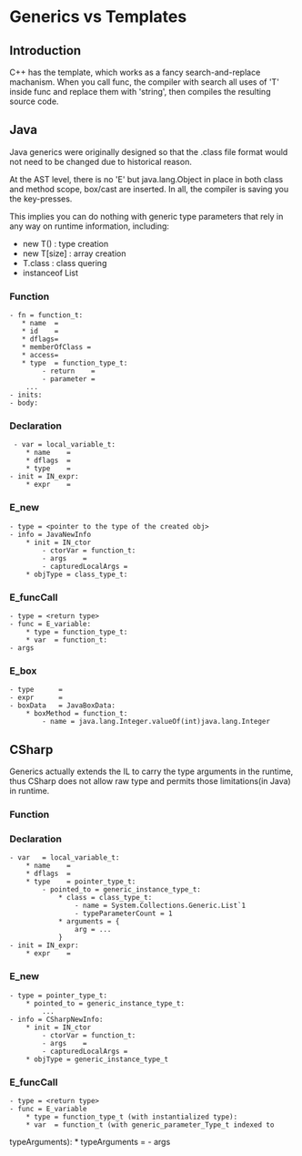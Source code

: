 # Generics vs Templates 

## Introduction

C++ has the template, which works as a fancy search-and-replace machanism.
When you call func<mytype>, the compiler with search all uses of 'T' inside
func and replace them with 'string', then compiles the resulting source code.

## Java

Java generics were originally designed so that the .class file format would
not need to be changed due to historical reason.

At the AST level, there is no 'E' but java.lang.Object in place in both class
and method scope, box/cast are inserted. In all, the compiler is saving you the key-presses.

This implies you can do nothing with generic type parameters that rely in any
way on runtime information, including:

- new T()       : type creation
- new T[size]   : array creation
- T.class       : class quering
- instanceof List<String>
### Function
    - fn = function_t:
       * name  = 
       * id    =
       * dflags=
       * memberOfClass = 
       * access=
       * type  = function_type_t:
            - return    = 
            - parameter =
        ...
    - inits:
    - body:

### Declaration
     - var = local_variable_t:
        * name    = 
        * dflags  =
        * type    =
    - init = IN_expr:
        * expr    =

### E_new
    - type = <pointer to the type of the created obj>
    - info = JavaNewInfo
        * init = IN_ctor
            - ctorVar = function_t:
            - args    =
            - capturedLocalArgs = 
        * objType = class_type_t:

### E_funcCall
    - type = <return type>
    - func = E_variable:
        * type = function_type_t:
        * var  = function_t:
    - args

### E_box
    - type      = 
    - expr      = 
    - boxData   = JavaBoxData:
        * boxMethod = function_t:
            - name = java.lang.Integer.valueOf(int)java.lang.Integer

## CSharp

Generics actually extends the IL to carry the type arguments in the runtime, thus 
CSharp does not allow raw type and permits those limitations(in Java) in runtime.

### Function

### Declaration
    - var   = local_variable_t:
        * name    = 
        * dflags  =
        * type    = pointer_type_t:
            - pointed_to = generic_instance_type_t:
                * class = class_type_t:
                    - name = System.Collections.Generic.List`1
                    - typeParameterCount = 1
                * arguments = {
                    arg = ...
                }
    - init = IN_expr:
        * expr    = 

### E_new
    - type = pointer_type_t:
        * pointed_to = generic_instance_type_t:
            ...
    - info = CSharpNewInfo:
        * init = IN_ctor
            - ctorVar = function_t:
            - args    =
            - capturedLocalArgs = 
        * objType = generic_instance_type_t

### E_funcCall
    - type = <return type>
    - func = E_variable
        * type = function_type_t (with instantialized type):
        * var  = function_t (with generic_parameter_Type_t indexed to
typeArguments):
        * typeArguments = 
    - args 
